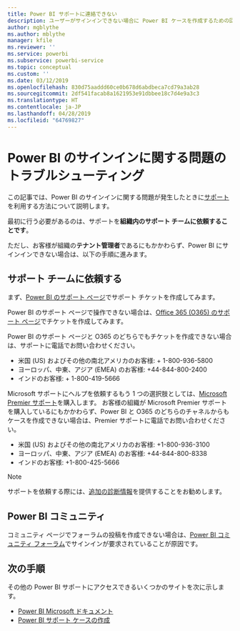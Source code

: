 ```yaml
---
title: Power BI サポートに連絡できない
description: ユーザーがサインインできない場合に Power BI ケースを作成するための回避策
author: mgblythe
ms.author: mblythe
manager: kfile
ms.reviewer: ''
ms.service: powerbi
ms.subservice: powerbi-service
ms.topic: conceptual
ms.custom: ''
ms.date: 03/12/2019
ms.openlocfilehash: 830d75aaddd60ce0b678d6abdbeca7cd79a3ab28
ms.sourcegitcommit: 2df541facab8a1621953e91dbbee18c7d4e9a3c3
ms.translationtype: HT
ms.contentlocale: ja-JP
ms.lasthandoff: 04/28/2019
ms.locfileid: "64769827"
---
```

# <a name="troubleshooting-sign-in-issues-for-power-bi"></a>Power BI のサインインに関する問題のトラブルシューティング

この記事では、Power BI のサインインに関する問題が発生したときに[サポート](https://powerbi.microsoft.com/support/)を利用する方法について説明します。

最初に行う必要があるのは、サポートを**組織内のサポート チームに依頼することです**。

ただし、お客様が組織の**テナント管理者**であるにもかかわらず、Power BI にサインインできない場合は、以下の手順に進みます。

## <a name="engage-the-support-team"></a>サポート チームに依頼する

まず、[Power BI のサポート ページ](https://powerbi.microsoft.com/en-us/support/)でサポート チケットを作成してみます。

Power BI のサポート ページで操作できない場合は、[Office 365 (O365) のサポート ページ](https://support.office.com/home/contact)でチケットを作成してみます。

Power BI のサポート ページと O365 のどちらでもチケットを作成できない場合は、サポートに電話でお問い合わせください。

* 米国 (US) およびその他の南北アメリカのお客様: + 1-800-936-5800
* ヨーロッパ、中東、アジア (EMEA) のお客様: +44-844-800-2400
* インドのお客様: + 1-800-419-5666

Microsoft サポートにヘルプを依頼するもう 1 つの選択肢としては、[Microsoft Premier サポート](https://support.microsoft.com/premier)を購入します。 お客様の組織が Microsoft Premier サポートを購入しているにもかかわらず、Power BI と O365 のどちらのチャネルからもケースを作成できない場合は、Premier サポートに電話でお問い合わせください。

* 米国 (US) およびその他の南北アメリカのお客様: +1-800-936-3100
* ヨーロッパ、中東、アジア (EMEA) のお客様: +44-844-800-8338
* インドのお客様: +1-800-425-5666

> [!Note]
> サポートを依頼する際には、[追加の診断情報](service-admin-capturing-additional-diagnostic-information-for-power-bi.md)を提供することをお勧めします。

## <a name="power-bi-community"></a>Power BI コミュニティ

コミュニティ ページでフォーラムの投稿を作成できない場合は、[Power BI コミュニティ フォーラム](https://community.powerbi.com/)でサインインが要求されていることが原因です。

## <a name="next-steps"></a>次の手順

その他の Power BI サポートにアクセスできるいくつかのサイトを次に示します。

* [Power BI Microsoft ドキュメント](https://docs.microsoft.com/power-bi/)
* [Power BI サポート ケースの作成](https://blogs.msdn.microsoft.com/charles_sterling/2017/12/01/creating-power-bi-support-cases/)
